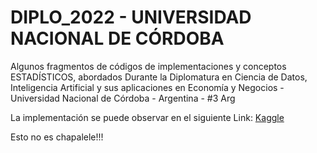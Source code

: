 # DIPLO_2022 - UNIVERSIDAD NACIONAL DE CÓRDOBA 

Algunos fragmentos de códigos de implementaciones y conceptos ESTADÍSTICOS, abordados Durante la Diplomatura en Ciencia de Datos, Inteligencia Artificial y sus aplicaciones en Economía y Negocios -  Universidad Nacional de Córdoba - Argentina - #3  Arg

La implementación se puede observar en el siguiente Link: [Kaggle](https://www.kaggle.com/mauriciolugo/code)


Esto no es chapalele!!!
